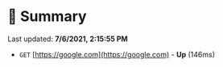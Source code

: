 # 📖 Summary
Last updated: **7/6/2021, 2:15:55 PM**

- `GET` [https://google.com](https://google.com) - **Up** (146ms)
